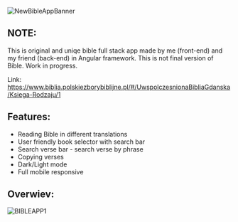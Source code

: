 ![NewBibleAppBanner](https://user-images.githubusercontent.com/110595617/191964252-8eeb543d-d579-4020-84f6-960442b77d87.jpg)

## NOTE:
This is original and uniqe bible full stack app made by me (front-end) and my friend (back-end) in Angular framework. This is not final version of Bible. Work in progress.

Link:
https://www.biblia.polskiezborybiblijne.pl/#/UwspolczesnionaBibliaGdanska/Ksiega-Rodzaju/1

## Features:
- Reading Bible in different translations
- User friendly book selector with search bar
- Search verse bar - search verse by phrase
- Copying verses
- Dark/Light mode
- Full mobile responsive

## Overwiev:
![BIBLEAPP1](https://github.com/MarcelZapadka/Test/assets/110595617/e5dbfa26-914a-49ae-b7df-d364269af9d6)

